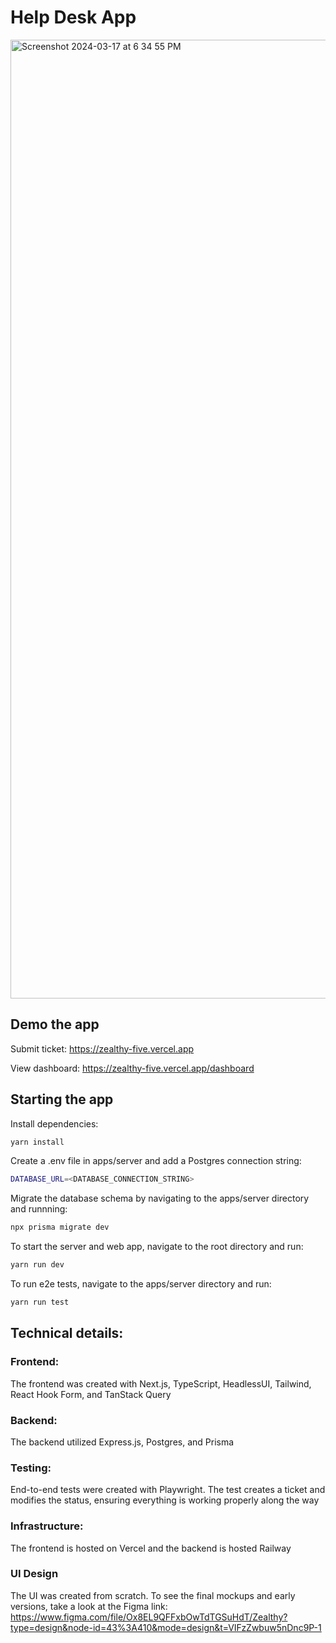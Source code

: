# Help Desk App

<img width="1534" alt="Screenshot 2024-03-17 at 6 34 55 PM" src="https://github.com/gcn12/zealthy/assets/63011139/2d20bbc4-d644-4ab2-9a0c-04e082fffac4">

## Demo the app 

Submit ticket: https://zealthy-five.vercel.app

View dashboard: https://zealthy-five.vercel.app/dashboard


## Starting the app

Install dependencies:

```sh
yarn install
```

Create a .env file in apps/server and add a Postgres connection string:

```sh
DATABASE_URL=<DATABASE_CONNECTION_STRING>
```

Migrate the database schema by navigating to the apps/server directory and runnning:

```sh
npx prisma migrate dev
```

To start the server and web app, navigate to the root directory and run:
```sh
yarn run dev
```

To run e2e tests, navigate to the apps/server directory and run:
```sh
yarn run test
```

## Technical details:

### Frontend:
The frontend was created with Next.js, TypeScript, HeadlessUI, Tailwind, React Hook Form, and TanStack Query

### Backend:
The backend utilized Express.js, Postgres, and Prisma 

### Testing:
End-to-end tests were created with Playwright. The test creates a ticket and modifies the status, ensuring everything is working properly along the way

### Infrastructure:
The frontend is hosted on Vercel and the backend is hosted Railway

### UI Design
The UI was created from scratch. To see the final mockups and early versions, take a look at the Figma link: https://www.figma.com/file/Ox8EL9QFFxbOwTdTGSuHdT/Zealthy?type=design&node-id=43%3A410&mode=design&t=VIFzZwbuw5nDnc9P-1
